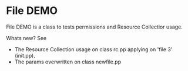 # File DEMO 

File DEMO is a class to tests permissions and Resource Collectior usage.

Whats new? See
* The Resource Collection usage on class rc.pp applying on 'file 3' (init.pp).
* The params overwritten on class newfile.pp

